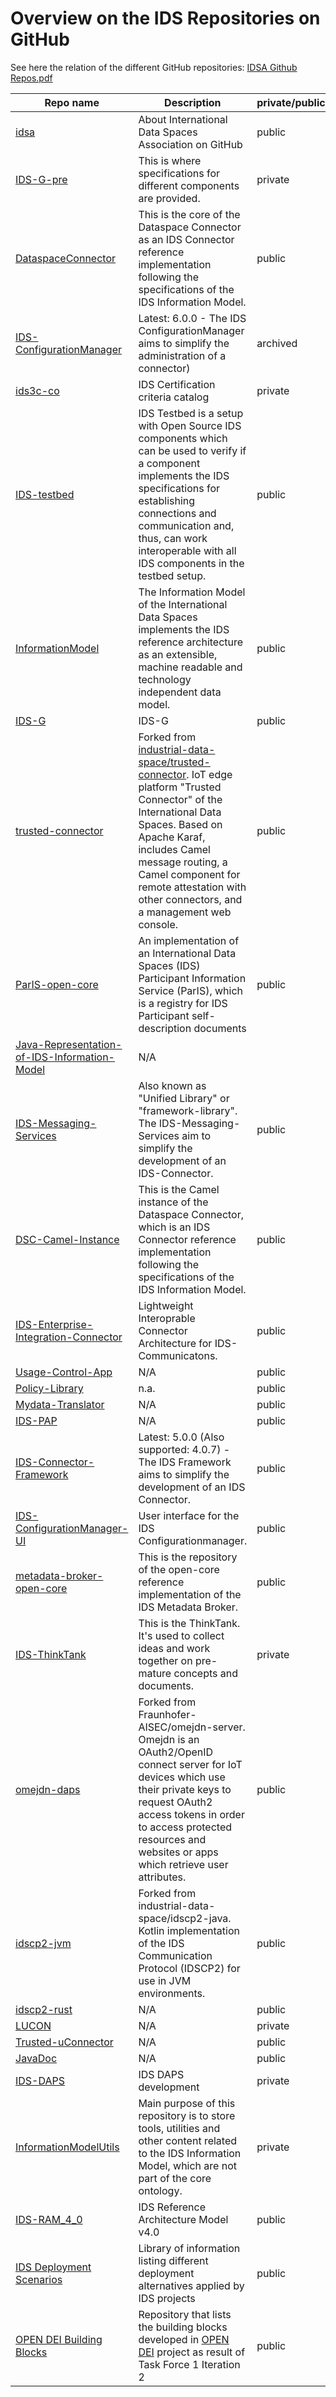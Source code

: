 # Overview on the IDS Repositories on GitHub

See here the relation of the different GitHub repositories: [IDSA Github Repos.pdf](https://github.com/International-Data-Spaces-Association/idsa/files/6554088/IDSA.Github.Repos.pdf)


Repo name | Description | private/public/archived | Maintainer(s) |
--- | --- | --- | --- | 
[idsa](https://github.com/International-Data-Spaces-Association/idsa) | About International Data Spaces Association on GitHub | public | [IDSA Head Office](https://github.com/orgs/International-Data-Spaces-Association/teams/idsa_headoffice) |
[IDS-G-pre](https://github.com/International-Data-Spaces-Association/IDS-G-pre) | This is where specifications for different components are provided. | private | [IDSA-TSC](https://github.com/orgs/International-Data-Spaces-Association/teams/idsa-tsc) |
[DataspaceConnector](https://github.com/International-Data-Spaces-Association/DataspaceConnector) | This is the core of the Dataspace Connector as an IDS Connector reference implementation following the specifications of the IDS Information Model. | public | [dataspace-connector-maintainer](https://github.com/orgs/International-Data-Spaces-Association/teams/dataspace-connector-maintainer) |
[IDS-ConfigurationManager](https://github.com/International-Data-Spaces-Association/IDS-ConfigurationManager) | Latest: 6.0.0 - The IDS ConfigurationManager aims to simplify the administration of a connector) | archived | [IDS-ConfigurationManager Maintainers](https://github.com/orgs/International-Data-Spaces-Association/teams/ids-configurationmanager-maintainers) |
[ids3c-co](https://github.com/International-Data-Spaces-Association/ids3c-co) | IDS Certification criteria catalog | private | [jlangkau](https://github.com/jlangkau) |
[IDS-testbed](https://github.com/International-Data-Spaces-Association/IDS-testbed)| IDS Testbed is a setup with Open Source IDS components which can be used to verify if a component implements the IDS specifications for establishing connections and communication and, thus, can work interoperable with all IDS components in the testbed setup. | public | [IDSA Head Office](https://github.com/orgs/International-Data-Spaces-Association/teams/idsa_headoffice) |
[InformationModel](https://github.com/International-Data-Spaces-Association/InformationModel)| The Information Model of the International Data Spaces implements the IDS reference architecture as an extensible, machine readable and technology independent data model. | public |  |
[IDS-G](https://github.com/International-Data-Spaces-Association/IDS-G) | IDS-G | public |  |
[trusted-connector](https://github.com/International-Data-Spaces-Association/trusted-connector) | Forked from [industrial-data-space/trusted-connector](https://github.com/industrial-data-space/trusted-connector). IoT edge platform "Trusted Connector" of the International Data Spaces. Based on Apache Karaf, includes Camel message routing, a Camel component for remote attestation with other connectors, and a management web console.| public |  |
[ParIS-open-core](https://github.com/International-Data-Spaces-Association/ParIS-open-core) | An implementation of an International Data Spaces (IDS) Participant Information Service (ParIS), which is a registry for IDS Participant self-description documents | public |  |
[Java-Representation-of-IDS-Information-Model](https://github.com/International-Data-Spaces-Association/Java-Representation-of-IDS-Information-Model)| N/A |  |
[IDS-Messaging-Services](https://github.com/International-Data-Spaces-Association/IDS-Messaging-Services)|Also known as "Unified Library" or "framework-library". The IDS-Messaging-Services aim to simplify the development of an IDS-Connector. | public |  |
[DSC-Camel-Instance](https://github.com/International-Data-Spaces-Association/DSC-Camel-Instance)|This is the Camel instance of the Dataspace Connector, which is an IDS Connector reference implementation following the specifications of the IDS Information Model. | public |  |
[IDS-Enterprise-Integration-Connector](https://github.com/International-Data-Spaces-Association/IDS-Enterprise-Integration-Connector)|Lightweight Interoprable Connector Architecture for IDS-Communicatons. | public |  |
[Usage-Control-App](https://github.com/International-Data-Spaces-Association/Usage-Control-App) | N/A | public |  |
[Policy-Library](https://github.com/International-Data-Spaces-Association/Policy-Library)|n.a. | public |  |
[Mydata-Translator](https://github.com/International-Data-Spaces-Association/Mydata-Translator)| N/A | public |  |
[IDS-PAP](https://github.com/International-Data-Spaces-Association/IDS-PAP)|N/A| public |  |
[IDS-Connector-Framework](https://github.com/International-Data-Spaces-Association/IDS-Connector-Framework)|Latest: 5.0.0 (Also supported: 4.0.7) - The IDS Framework aims to simplify the development of an IDS Connector. | public |  |
[IDS-ConfigurationManager-UI](https://github.com/International-Data-Spaces-Association/IDS-ConfigurationManager-UI)|User interface for the IDS Configurationmanager.| public |  |
[metadata-broker-open-core](https://github.com/International-Data-Spaces-Association/metadata-broker-open-core)|This is the repository of the open-core reference implementation of the IDS Metadata Broker. | public |  |
[IDS-ThinkTank](https://github.com/International-Data-Spaces-Association/IDS-ThinkTank)|This is the ThinkTank. It's used to collect ideas and work together on pre-mature concepts and documents. | private |  |
[omejdn-daps](https://github.com/International-Data-Spaces-Association/omejdn-daps)|Forked from Fraunhofer-AISEC/omejdn-server. Omejdn is an OAuth2/OpenID connect server for IoT devices which use their private keys to request OAuth2 access tokens in order to access protected resources and websites or apps which retrieve user attributes.| public |  |
[idscp2-jvm](https://github.com/International-Data-Spaces-Association/idscp2-jvm)|Forked from industrial-data-space/idscp2-java. Kotlin implementation of the IDS Communication Protocol (IDSCP2) for use in JVM environments. | public |  |
[idscp2-rust](https://github.com/International-Data-Spaces-Association/idscp2-rust)|N/A| public |  |
[LUCON](https://github.com/International-Data-Spaces-Association/LUCON)|N/A| private |  |
[Trusted-uConnector](https://github.com/International-Data-Spaces-Association/Trusted-uConnector)|N/A| public |  |
[JavaDoc](https://github.com/International-Data-Spaces-Association/JavaDoc)|N/A| public |  |
[IDS-DAPS](https://github.com/International-Data-Spaces-Association/IDS-DAPS)|IDS DAPS development| private |  |
[InformationModelUtils](https://github.com/International-Data-Spaces-Association/InformationModelUtils)|Main purpose of this repository is to store tools, utilities and other content related to the IDS Information Model, which are not part of the core ontology.| private |  |
[IDS-RAM_4_0](https://github.com/International-Data-Spaces-Association/IDS-RAM_4_0)|IDS Reference Architecture Model v4.0| public |  |
[IDS Deployment Scenarios](https://github.com/International-Data-Spaces-Association/IDS-RAM_4_0)|Library of information listing different deployment alternatives applied by IDS projects| public |  |
[OPEN DEI Building Blocks](https://github.com/International-Data-Spaces-Association/OPENDEI-Building-Blocks)|Repository that lists the building blocks developed in [OPEN DEI](https://www.opendei.eu/) project as result of Task Force 1 Iteration 2| public |  |

